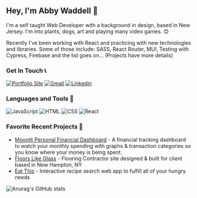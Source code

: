 ## Hey, I'm Abby Waddell 👋
I'm a self taught Web Developer with a background in design, based in New Jersey. I'm into plants, dogs, art and playing many video games. 😊

Recently I've been working with React and practicing with new technologies and libraries. Some of those include: SASS, React Router, MUI, Testing with Cypress, Firebase and the list goes on... (Projects have more details) 

### Get In Touch 📞
<a href="https://wabby404.github.io/portfolio-redo/"><img alt="Portfolio Site" src="https://img.shields.io/badge/website-000000?style=for-the-badge&logo=About.me&logoColor=white"/></a>
<a href="mailto:Wabby.404@gmail.com"><img alt="Gmail" src="https://img.shields.io/badge/Gmail-D14836?style=for-the-badge&logo=gmail&logoColor=white"/></a>
<a href="https://www.linkedin.com/in/abbywaddell4042/"><img alt="Linkedin" src="https://img.shields.io/badge/LinkedIn-0077B5?style=for-the-badge&logo=linkedin&logoColor=white"/></a>

### Languages and Tools 🔧
<img alt="JavaScript" src="https://img.shields.io/badge/JavaScript-323330?style=for-the-badge&logo=javascript&logoColor=F7DF1E"/> <img alt="HTML" src="https://img.shields.io/badge/HTML5-E34F26?style=for-the-badge&logo=html5&logoColor=white"/>
<img alt="CSS" src="https://img.shields.io/badge/CSS3-1572B6?style=for-the-badge&logo=css3&logoColor=white"/>
<img alt="React" src="https://img.shields.io/badge/React-20232A?style=for-the-badge&logo=react&logoColor=61DAFB"/>


### Favorite Recent Projects 🚧
- [Moonlit Personal Financial Dashboard](https://github.com/WAbby404/financial-dashboard) - A financial tracking dashboard to watch your monthly spending with graphs & transaction categories so you know where your money is being spent.
- [Floors Like Glass](https://github.com/WAbby404/floors-like-glass) - Flooring Contractor site designed & built for client based in New Hampton, NY
- [Eat This](https://github.com/WAbby404/eat-this) - Interactive recipe search web app to fulfill all of your hungry needs



![Anurag's GitHub stats](https://github-readme-stats.vercel.app/api?username=WAbby404&show_icons=true&theme=nightowl)
